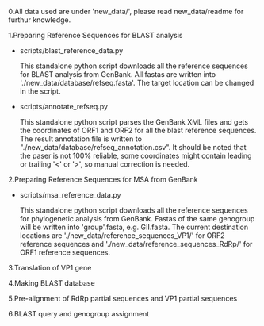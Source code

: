 0.All data used are under 'new_data/', please read new_data/readme for furthur knowledge.

1.Preparing Reference Sequences for BLAST analysis

- scripts/blast_reference_data.py

  This standalone python script downloads all the reference sequences for BLAST analysis from GenBank. All fastas are written into './new_data/database/refseq.fasta'. The target location can be changed in the script.

- scripts/annotate_refseq.py

  This standalone python script parses the GenBank XML files and gets the coordinates of ORF1 and ORF2 for all the blast reference sequences. The result annotation file is written to "./new_data/database/refseq_annotation.csv". It should be noted that the paser is not 100% reliable, some coordinates might contain leading or trailing '<' or '>', so manual correction is needed.

  

2.Preparing Reference Sequences for MSA from GenBank

- scripts/msa_reference_data.py

  This standalone python script downloads all the reference sequences for phylogenetic analysis from GenBank. Fastas of the same genogroup will be written into 'group'.fasta, e.g. GII.fasta. The current destination locations are './new_data/reference_sequences_VP1/' for ORF2 reference sequences and './new_data/reference_sequences_RdRp/' for ORF1 reference sequences.
  
3.Translation of VP1 gene



4.Making BLAST database

5.Pre-alignment of RdRp partial sequences and VP1 partial sequences

6.BLAST query and genogroup assignment

